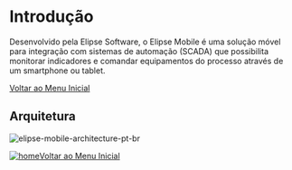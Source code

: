 # Introdução
  Desenvolvido pela Elipse Software, o Elipse Mobile é uma solução móvel para integração com sistemas de automação (SCADA) que possibilita monitorar indicadores e comandar equipamentos do processo através de um smartphone ou tablet.
  
  [Voltar ao Menu Inicial](https://elipsemobile.github.io/Manual/)
  
## Arquitetura
  
  ![elipse-mobile-architecture-pt-br](https://cloud.githubusercontent.com/assets/26389485/23917800/5bddf2fe-08cf-11e7-8f67-dccff1ca7bc4.png)
  
[![home](https://cloud.githubusercontent.com/assets/26389485/24108995/1409dd3c-0d6e-11e7-97cc-4c0920a78259.png)Voltar ao Menu Inicial](https://elipsemobile.github.io/Manual/)
